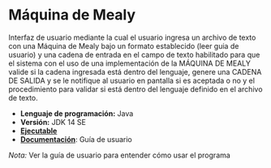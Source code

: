 # Máquina de Mealy
Interfaz de usuario mediante la cual el usuario ingresa un archivo de texto con una Máquina de Mealy bajo un formato establecido (leer guia de usuario) y una cadena de entrada en el campo de texto habilitado para que el sistema con el uso de una implementación de la MÁQUINA DE MEALY valide si la cadena ingresada está dentro del lenguaje, genere una CADENA DE SALIDA y se le notifique al usuario en pantalla si es aceptada o no y el procedimiento para validar si está dentro del lenguaje definido en el archivo de texto.
- __Lenguaje de programación:__ Java
- __Versión:__ JDK 14 SE
- [__Ejecutable__](https://github.com/ferwiis/java-maquina_mealy/tree/main/MaquinaMealy/dist)
- [__Documentación__](https://github.com/ferwiis/java-maquina_mealy/tree/main/MaquinaMealy/docs): Guía de usuario

*Nota:* Ver la guía de usuario para entender cómo usar el programa

